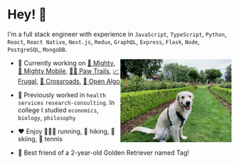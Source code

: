 # Hey! 👋

I'm a full stack engineer with experience in `JavaScript`, `TypeScript`, `Python`, `React`, `React Native`, `Next.js`, `Redux`, `GraphQL`, `Express`, `Flask`, `Node`, `PostgreSQL`, `MongoDB`.

<img align="right" src="tag.jpeg" width="250"  />

- 🌱 Currently working on [💪 Mighty](https://github.com/matt-ramotar/Mighty), [📱 Mighty Mobile](https://github.com/matt-ramotar/Mighty-Mobile), [🐕‍🦺 Paw Trails](https://github.com/matt-ramotar/pawtrails), [📈 Frugal](https://github.com/matt-ramotar/frugal), [🧩 Crossroads](https://github.com/crossroads-center-for-children), [🦄 Open Algo](https://github.com/open-algo)

- 🧰 Previously worked in `health services` `research-consulting`. In college I studied `economics`, `biology`, `philosophy`

- ❤️ Enjoy 🏃🏽‍♂️ running, 🥾 hiking, 🎿 skiing, 🎾 tennis

- 🐶 Best friend of a 2-year-old Golden Retriever named Tag!
